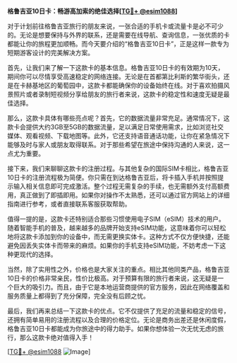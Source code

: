 **格鲁吉亚10日卡：畅游高加索的绝佳选择[[TG💪+ @esim1088](https://t.me/s/esim1088)]**

对于计划前往格鲁吉亚旅行的朋友来说，一张合适的手机卡或流量卡是必不可少的。无论是想要保持与外界的联系，还是需要在线导航、查询信息，一张优质的卡都能让你的旅程更加顺畅。而今天要介绍的“格鲁吉亚10日卡”，正是这样一款专为短期游客设计的完美解决方案。

首先，让我们来了解一下这款卡的基本信息。格鲁吉亚10日卡的有效期为10天，期间你可以尽情享受高速稳定的网络连接。无论是在首都第比利斯的繁华街头，还是在卡赫基地区的葡萄园中，这款卡都能确保你的设备始终在线。对于喜欢拍摄风景照片或者录制短视频分享给朋友的旅行者来说，这款卡的稳定性和速度无疑是最佳选择。

那么，这款卡具体有哪些亮点呢？首先，它的数据流量非常充足。通常情况下，这款卡会提供大约3GB至5GB的数据流量，足以满足日常使用需求，比如浏览社交媒体、观看视频、下载地图等。此外，它还支持语音通话功能，让你在紧急情况下能够及时与家人或朋友取得联系。对于那些希望在旅途中保持沟通的人来说，这一点尤为重要。

接下来，我们来聊聊这款卡的注册过程。与其他复杂的国际SIM卡相比，格鲁吉亚10日卡的注册流程极为简便。你只需在到达格鲁吉亚后，将卡插入手机并按照提示输入相关信息即可完成激活。整个过程无需复杂的手续，也无需额外支付高额费用，真正做到了即插即用。如果你对操作不太熟悉，还可以通过官方网站上的详细指南进行参考，或者直接联系客服获取帮助。

值得一提的是，这款卡还特别适合那些习惯使用电子SIM（eSIM）技术的用户。随着智能手机的普及，越来越多的品牌开始支持eSIM功能，这意味着你可以轻松地将这款卡添加到你的设备中，而无需更换实体卡。这种方式不仅方便快捷，还能避免因丢失实体卡而带来的麻烦。如果你的手机支持eSIM功能，不妨考虑一下这种更现代的选择。

当然，除了实用性之外，价格也是大家关注的重点。相比其他同类产品，格鲁吉亚10日卡的价格非常亲民，性价比极高。对于预算有限的旅行者来说，这无疑是一个巨大的吸引力。而且，由于它是本地运营商提供的官方服务，因此在网络覆盖和服务质量上都得到了充分保障，完全没有后顾之忧。

最后，我们再来总结一下这款卡的优点。它不仅提供了充足的流量和稳定的信号，还拥有简单易用的注册流程以及合理的价格定位。无论是商务出差还是休闲度假，格鲁吉亚10日卡都能成为你旅途中的得力助手。如果你想体验一次无忧无虑的旅行，那么这款卡绝对值得入手！

[[TG💪+ @esim1088](https://t.me/s/esim1088) ![Image](https://i.postimg.cc/4NQfJmqS/Snipaste-2025-05-13-00-14-12.png)]